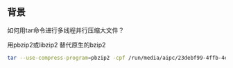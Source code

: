 
## 背景

如何用tar命令进行多线程并行压缩大文件？

用pbzip2或libzip2 替代原生的bzip2


```bash
tar --use-compress-program=pbzip2 -cpf /run/media/aipc/23debf99-4ffb-4ed4-874b-03935c9f784d/home-aipctar.bz2 --exclude=.cache --exclude=*.tmp aipc/
```
